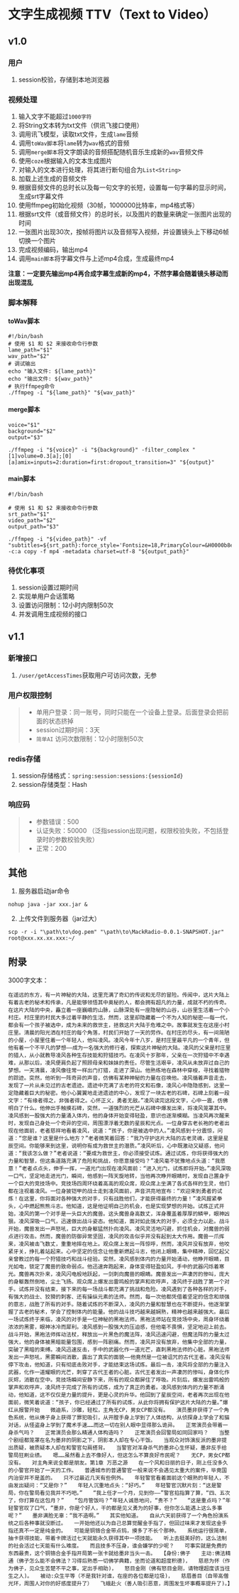 
# 文字生成视频 TTV（Text to Video）

## v1.0

### 用户
1. session校验，存储到本地浏览器

### 视频处理

1. 输入文字不能超过`1000字符`
2. 将String文本转为txt文件（供讯飞接口使用）
3. 调用讯飞模型，读取txt文件，生成`lame`音频
4. 调用`toWav脚本`将`lame`转为`wav`格式的音频
5. 调用`merge脚本`将文字朗读的音频搭配随机音乐生成新的`wav`音频文件
6. 使用`coze`根据输入的文本生成图片
7. 对输入的文本进行处理，将其进行断句组合为`List<String>`
8. 加载上述生成的音频文件
9. 根据音频文件的总时长以及每一句文字的长短，设置每一句字幕的显示时间，生成srt字幕文件
10. 使用ffmpeg初始化视频（30帧，1000000比特率，mp4格式等）
11. 根据srt文件（或音频文件）的总时长，以及图片的数量来确定一张图片出现的时间
12. 一张图片出现30次，按帧将图片以及音频写入视频，并设置镜头上下移动6帧切换一个图片
13. 完成视频编码，输出mp4
14. 调用`main脚本`将字幕文件与上述mp4合成，生成最终mp4

**注意：一定要先输出mp4再合成字幕生成新的mp4，不然字幕会随着镜头移动而出现混乱**

### 脚本解释

#### toWav脚本
``` shell
#!/bin/bash
# 使用 $1 和 $2 来接收命令行参数
lame_path="$1"
wav_path="$2"
# 调试输出
echo "输入文件: ${lame_path}"
echo "输出文件: ${wav_path}"
# 执行ffmpeg命令
./ffmpeg -i "${lame_path}" "${wav_path}"
```
#### merge脚本
``` shell
voice="$1"
background="$2"
output="$3"

./ffmpeg -i "${voice}" -i "${background}" -filter_complex "[1]volume=0.3[a];[0][a]amix=inputs=2:duration=first:dropout_transition=3" "${output}"

```
#### main脚本
``` shell
#!/bin/bash

# 使用 $1 和 $2 来接收命令行参数
srt_path="$1"
video_path="$2"
output_path="$3"

./ffmpeg -i "${video_path}" -vf "subtitles=${srt_path}:force_style='Fontsize=18,PrimaryColour=&H0000b8e6,MarginV=20,Fontname=Arial,OutlineColour=&H00000000,Outline=1'" -c:a copy -f mp4 -metadata charset=utf-8 "${output_path}"
```

### 待优化事项
1. session设置过期时间
2. 实现单用户会话策略
3. 设置访问限制：12小时内限制50次
4. 并发调用生成视频的接口

## v1.1


### 新增接口
1. `/user/getAccessTimes`获取用户可访问次数，无参

### 用户权限控制
> + 单用户登录：同一账号，同时只能在一个设备上登录。后面登录会把前面的状态挤掉
> + session过期时间：3天
> + `简单AI` 访问次数限制：12小时限制50次


### redis存储
1. session存储格式：`spring:session:sessions:{sessionId}`
2. session存储类型：Hash


### 响应码
> + 参数错误：500
> + 认证失败：50000   （泛指session出现问题，权限校验失败，不包括登录时的参数校验失败）
> + 正常：200



## 其他

1. 服务器启动jar命令
```shell
nohup java -jar xxx.jar &
```
2. 上传文件到服务器（jar过大）
```shell
scp -r -i "\path\to\dog.pem" "\path\to\MackRadio-0.0.1-SNAPSHOT.jar"  root@xxx.xx.xx.xxx:~/
```



## 附录
3000字文本：
```text
在遥远的东方，有一片神秘的大陆，这里充满了奇幻的传说和无尽的冒险。传闻中，这片大陆上有着古老的秘术和传承，凡是能够领悟其中奥秘的人，都会拥有超凡的力量，成就不朽的传奇。在这片大陆的中央，矗立着一座巍峨的山脉，山脉深处有一座隐秘的山谷，山谷里生活着一个小村庄。村庄里的村民大多过着平静的生活，然而，这里却隐藏着一个不为人知的秘密——每一代，都会有一个孩子被选中，成为未来的救世主，拯救这片大陆于危难之中。故事就发生在这座小村庄里。清晨的阳光洒在村庄的每个角落，村民们开始了一天的劳作。在村庄的尽头，有一间简陋的小屋，小屋里住着一个年轻人，他叫凌风。凌风今年十八岁，是村庄里最平凡的一个青年，但他有着一个不平凡的梦想——成为一名强大的修行者，探索这片神秘的大陆。凌风的父亲是村庄里的猎人，从小就教导凌风各种生存技能和狩猎技巧。在凌风十岁那年，父亲在一次狩猎中不幸遇难，从那以后，凌风便肩负起了照顾母亲和妹妹的责任。尽管生活艰辛，凌风从未放弃过自己的梦想。一天清晨，凌风像往常一样出门打猎，走进了深山。他熟练地在森林中穿梭，寻找着猎物的踪迹。突然，他听到一阵奇异的声音，仿佛有某种神秘的力量在召唤他。凌风循着声音走去，发现了一片从未见过的古老遗迹。遗迹中充满了古老的符文和石像，凌风心中隐隐感到，这里一定隐藏着巨大的秘密。他小心翼翼地走进遗迹的中心，发现了一块古老的石碑，石碑上刻着一段文字：“有缘者得之，非强者得之。心怀正义，勇者无敌。”凌风读完这段文字，心中一震，仿佛明白了什么。他伸出手触摸石碑，突然，一道强烈的光芒从石碑中爆发出来，将凌风笼罩其中。凌风感到一股强大的力量涌入体内，他的身体开始变得轻盈，意识也逐渐模糊。当凌风再次醒来时，发现自己身处一个奇异的空间，周围漂浮着无数的星辰和光点。一位身穿古老长袍的老者出现在他面前，老者慈祥地看着凌风，说道：“孩子，你是被选中的人。”凌风感到十分震惊，问道：“您是谁？这里是什么地方？”老者微笑着回答：“我乃守护这片大陆的古老灵魂，这里是星辰空间。你能够来到这里，说明你有成为救世主的潜质。”凌风听后，心中既激动又疑惑，他问道：“我该怎么做？”老者说道：“要成为救世主，你必须接受试炼。通过试炼，你将获得强大的力量和智慧，但这条道路充满了危险和挑战，你愿意接受吗？”凌风毫不犹豫地点头道：“我愿意！”老者点点头，伸手一挥，一道光门出现在凌风面前：“进入光门，试炼即将开始。”凌风深吸一口气，坚定地走进光门，瞬间，他感到一阵天旋地转，当他再次睁开眼睛时，发现自己置身于一个巨大的竞技场中。竞技场四周环绕着高高的观众席，观众席上坐满了各式各样的生灵，他们都在注视着凌风。一位身披铠甲的战士走到凌风面前，声音洪亮地宣布：“欢迎来到勇者的试炼！在这里，你将面对各种强大的对手，只有战胜他们，才能获得最终的力量！”凌风握紧拳头，心中燃起熊熊斗志。他知道，这是他证明自己的机会，也是实现梦想的开始。试炼正式开始，凌风的第一个对手是一头巨大的魔兽。这头魔兽身高数丈，浑身覆盖着厚厚的鳞甲，眼神凶狠。凌风深吸一口气，迅速做出战斗姿态。他知道，面对如此强大的对手，必须全力以赴。战斗开始，魔兽发出一声怒吼，巨大的身躯猛然扑向凌风。凌风灵活地闪避，抓住机会，对魔兽的弱点进行攻击。然而，魔兽的防御异常坚固，凌风的攻击似乎并没有起到太大作用。魔兽一爪挥来，凌风被击飞数丈，重重地摔在地上。观众席上发出一阵惊呼，然而，凌风并没有放弃，他咬紧牙关，挣扎着站起来。心中坚定的信念让他重新燃起斗志，他闭上眼睛，集中精神，回忆起父亲曾教过的每一个狩猎技巧和战斗经验。突然，凌风感到体内的力量开始涌动，他睁开眼睛，目光如电，锁定了魔兽的致命弱点。他迅速奔跑起来，身体变得轻盈如风，手中的武器闪烁着寒光。魔兽再次扑来，凌风闪电般地跃起，一剑刺向魔兽的眼睛。魔兽发出一声凄厉的惨叫，庞大的身躯轰然倒地，尘土飞扬。观众席上爆发出雷鸣般的掌声和欢呼声，凌风终于战胜了第一个对手。试炼并没有结束，接下来的每一场战斗都充满了挑战和危险。凌风遇到了各种各样的对手，有强大的战士、狡猾的刺客、还有操纵元素的法师。然而，每一次他都凭借着坚定的信念和顽强的意志，战胜了所有的对手。随着试炼的不断深入，凌风的力量和智慧也在不断提升。他逐渐掌握了古老的秘术，学会了控制体内的能量。他的战斗技巧越来越娴熟，精神也越来越强大。最后一场试炼终于来临，凌风的对手是一位神秘的黑袍法师。黑袍法师站在竞技场中央，周身环绕着浓浓的黑雾，眼神冰冷而犀利。凌风感到一股强大的压迫感，但他毫不畏惧，坚定地迎上前去。战斗开始，黑袍法师挥动法杖，释放出一片黑色的魔法阵，凌风迅速闪避，但魔法阵的力量太过强大，他的身体被黑暗能量包围，感到一阵剧痛。然而，凌风并没有放弃，他集中全部的力量，突破了黑暗的束缚。凌风迅速反击，手中的武器化作一道光芒，直刺黑袍法师的心脏。黑袍法师发出一声怒吼，黑雾瞬间消散，露出了真实的面貌——他竟然是一位被诅咒的古代王者。凌风没有停下攻击，他知道，只有彻底击败对手，才能结束这场试炼。最后一击，凌风将全部的力量注入武器，化作一道耀眼的光芒，刺穿了古代王者的心脏。古代王者发出一声凄厉的惨叫，身体化作灰烬，消散在空中。竞技场瞬间安静下来，所有的观众都屏住了呼吸。片刻后，爆发出雷鸣般的掌声和欢呼声，凌风终于完成了所有的试炼，成为了真正的勇者。凌风感到体内的力量不断涌动，他知道，这不仅仅是力量的提升，更是心灵的升华。他回到了星辰空间，老者再次出现在他面前，微笑着说道：“孩子，你已经通过了所有的试炼，从此你将拥有保护这片大陆的力量。”爆红从报警开始　　微迪系，沙雕，轻松，主角无CP，男女CP都没有。　　演员墨非获得了一个角色系统，他从佛子身上获得了罪犯吸引，从开膛手身上学到了人体结构，从侦探身上学会了和猫对话，从怪盗身上学到了魔术手速……而这一切在别人眼中显得那么诡异。　　正常演员会带着一身杀气吗？　　正常演员会那么精通人体构造吗？　　正常演员会回警局如同回家吗？　　当整个剧组都笼罩在名为墨非的阴影之下，阴影本人却在专心干饭。　　当观众对饰演反派的墨非提出质疑，被质疑本人却在和警官勾肩搭背。　　当警官对浑身杀气的墨非心生怀疑，墨非反手给警局狂刷业绩。　　嗯……虽然看上去不像好人，但这怎么不算良好市民呢？　　无CP，男女CP都没有。　　对主角来说全都是朋友。第1章 万恶之源　　在一个风和日丽的日子，刚上任没多久的小警官开始了一天的工作。　　普通城市的普通警官一般来说不会遇见太重大的案件，毕竟国内治安并不是盖的。　　只不过最近几天有些例外。　　年轻警官看着面前这个眼熟的年轻人，不由发出疑问：“又是你？”　　年轻人沉重地点头：“好巧。”　　年轻警官沉默片刻：“这是警局，你在警局看见我并不巧吧。”　　“我上任才一个月，见到你——”警官掐指算了算，“四、五次了，你打算在这包月？”　　“包月管饭吗？”年轻人诚恳地问，“贵不？”　　“这是重点吗？”年轻警官叹了口气，“墨非，你是个好人，干的都是见义勇为的好事，但你怎么能遇上这么多事呢？”　　墨非满脸无辜：“我不造啊。”　　其实他知道。　　自从六天前获得了一个角色扮演系统之后各种事就没断过。　　一开始他还以为自己总算觉醒金手指了，但回过味来才发现这金手指还真不一定是纯金的。　　可能是铜铬合金带点钨，摸多了不长个那种。　　系统运行很简单，抽卡获得技能，带着卡牌活过七天就能永久获得其中一项技能。　　听上去挺美好的，这么法制的社会活过七天能有什么难度。　　而且技多不压身，谁会嫌学的少呢？　　可事实就是免费的东西最贵，这个铜铬合金手指开局第一张卡就给墨非当头一击。　　【身份:佛子　　主动:佛法精通（佛子怎么能不会佛法？习得后熟悉一切佛学典籍，坐而论道和超度积德)，　　慈悲为怀（作为佛子，见众生苦楚不平之事，定出手相助)，　　怒目金刚（佛有怒目金刚，请物理超度该当往生之人)。　　被动:众生平等（不是我针对谁，在座的各位都是垃圾)，　　慈眉善目（自带高僧光环，周围人对你的好感度提升了）　　飞蛾赴火（善人吸引恶意，周围发生坏事概率提升了)。】
```
